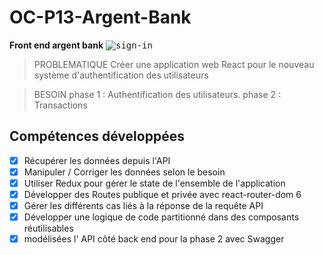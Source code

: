 # OC-P13-Argent-Bank

**Front end argent bank**
<kbd>![sign-in](./sign-in.png)</kbd>

> PROBLEMATIQUE
> Créer une application web React pour le nouveau système d'authentification des utilisateurs

> BESOIN
> phase 1 : Authentification des utilisateurs.
> phase 2 : Transactions

## Compétences développées

- [x] Récupérer les données depuis l'API
- [x] Manipuler / Corriger les données selon le besoin
- [x] Utiliser Redux pour gérer le state de l'ensemble de l'application
- [x] Développer des Routes publique et privée avec react-router-dom 6
- [x] Gérer les différents cas liés à la réponse de la requête API
- [x] Développer une logique de code partitionné dans des composants réutilisables
- [x] modélisées l' API côté back end pour la phase 2 avec Swagger
